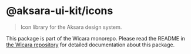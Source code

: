 # @aksara-ui-kit/icons

> Icon library for the Aksara design system.

This package is part of the Wicara monorepo. Please read the README in [the Wicara repository](https://github.com/kata-ai/wicara) for detailed documentation about this package.
